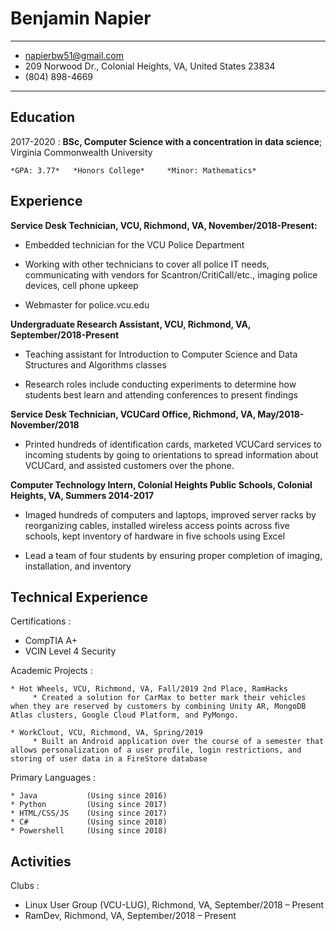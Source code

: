 Benjamin Napier
============

-----------------------     ----------------------------
* napierbw51@gmail.com
* 209 Norwood Dr., Colonial Heights, VA, United States 23834
* (804) 898-4669
-----------------------     ----------------------------

Education
---------

2017-2020
:   **BSc, Computer Science with a concentration in data science**; Virginia Commonwealth University

    *GPA: 3.77*   *Honors College*     *Minor: Mathematics*
    
Experience
----------

**Service Desk Technician, VCU, Richmond, VA, November/2018-Present:**

* Embedded technician for the VCU Police Department

* Working with other technicians to cover all police IT needs, communicating with vendors for Scantron/CritiCall/etc., imaging police devices, cell phone upkeep

* Webmaster for police.vcu.edu

**Undergraduate Research Assistant, VCU, Richmond, VA, September/2018-Present**

* Teaching assistant for Introduction to Computer Science and Data Structures and Algorithms classes

* Research roles include conducting experiments to determine how students best learn and attending conferences to present findings

**Service Desk Technician, VCUCard Office, Richmond, VA, May/2018-November/2018**

* Printed hundreds of identification cards, marketed VCUCard services to incoming students by going to orientations to spread information about VCUCard, and assisted customers over the phone.

**Computer Technology Intern, Colonial Heights Public Schools, Colonial Heights, VA, Summers 2014-2017**

* Imaged hundreds of computers and laptops, improved server racks by reorganizing cables, installed wireless access points across five schools, kept inventory of hardware in five schools using Excel

* Lead a team of four students by ensuring proper completion of imaging, installation, and inventory


Technical Experience
--------------------

Certifications
:
   * CompTIA A+
   * VCIN Level 4 Security

Academic Projects
:   

    * Hot Wheels, VCU, Richmond, VA, Fall/2019 2nd Place, RamHacks
         * Created a solution for CarMax to better mark their vehicles when they are reserved by customers by combining Unity AR, MongoDB Atlas clusters, Google Cloud Platform, and PyMongo.

    * WorkClout, VCU, Richmond, VA, Spring/2019
         * Built an Android application over the course of a semester that allows personalization of a user profile, login restrictions, and storing of user data in a FireStore database

Primary Languages
:   

    * Java           (Using since 2016)
    * Python         (Using since 2017)
    * HTML/CSS/JS    (Using since 2017)
    * C#             (Using since 2018)
    * Powershell     (Using since 2018)

Activities
--------------------

Clubs
:  
   * Linux User Group (VCU-LUG), Richmond, VA, September/2018 – Present
   * RamDev, Richmond, VA, September/2018 – Present
